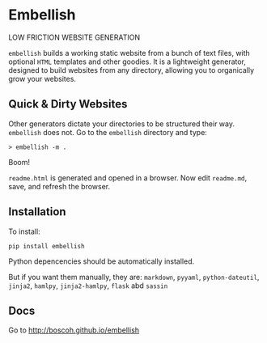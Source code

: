 
# Embellish

LOW FRICTION WEBSITE GENERATION

`embellish` builds a working static website from a bunch of text files, with optional `HTML` templates and other goodies. It is a lightweight generator, designed to build websites from any directory, allowing you to organically grow your websites.


## Quick & Dirty Websites

Other generators dictate your directories to be structured their way. `embellish` does not. Go to the `embellish` directory and type:

    > embellish -m .

Boom! 

`readme.html` is generated and opened in a browser. Now edit `readme.md`, save, and refresh the browser.


## Installation

To install:

    pip install embellish

Python depencencies should be automatically installed. 

But if you want them manually, they are: `markdown`, `pyyaml`, `python-dateutil`, `jinja2`, `hamlpy`, `jinja2-hamlpy`, `flask` abd `sassin`


## Docs

Go to <http://boscoh.github.io/embellish>

